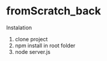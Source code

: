 # fromScratch_back
 
Instalation 

1. clone project
2. npm install in root folder
3. node server.js
 
